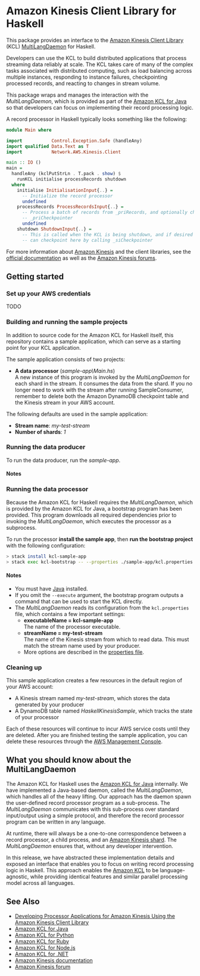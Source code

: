# Amazon Kinesis Client Library for Haskell

This package provides an interface to the [Amazon Kinesis Client Library][amazon-kcl] (KCL) [MultiLangDaemon][multi-lang-daemon] for Haskell.

Developers can use the KCL to build distributed applications that process streaming data reliably at scale. The KCL takes care of many of the complex tasks associated with distributed computing, such as load balancing across multiple instances, responding to instance failures, checkpointing processed records, and reacting to changes in stream volume.

This package wraps and manages the interaction with the *MultiLangDaemon*, which is provided as part of the [Amazon KCL for Java][amazon-kcl-github] so that developers can focus on implementing their record processing logic.

A record processor in Haskell typically looks something like the following:

```haskell
module Main where

import           Control.Exception.Safe (handleAny)
import qualified Data.Text as T
import           Network.AWS.Kinesis.Client

main :: IO ()
main =
  handleAny (kclPutStrLn . T.pack . show) $
    runKCL initialise processRecords shutdown
  where
    initialise InitialisationInput{..} =
      -- Initialize the record processor
      undefined
    processRecords ProcessRecordsInput{..} =
      -- Process a batch of records from _priRecords, and optionally checkpoint by calling
      -- _priCheckpointer
      undefined
    shutdown ShutdownInput{..} =
      -- This is called when the KCL is being shutdown, and if desired the record processor
      -- can checkpoint here by calling _siCheckpointer
```

For more information about [Amazon Kinesis][amazon-kinesis] and the client libraries, see the
[official documentation][amazon-kinesis-docs] as well as the [Amazon Kinesis forums][kinesis-forum].

## Getting started


### Set up your AWS credentials

TODO
<!-- Instead, you can provide your credentials through environment variables (**AWS\_ACCESS\_KEY\_ID** and **AWS\_SECRET\_ACCESS\_KEY**) or a [credential profile][aws-sdk-dotnet-credentials] in your home directory. -->

### Building and running the sample projects

In addition to source code for the Amazon KCL for Haskell itself, this repository contains a sample application, which can serve as a starting point for your KCL application.

The sample application consists of two projects:

<!-- * **A data producer**  
This program creates an Amazon Kinesis stream and continuously puts random records into it. There is commented-out code that deletes the created stream at the end; however, you should uncomment and use this code only if you do not intend to run SampleConsumer. -->

* **A data processor** (_sample-app\\Main.hs_)  
A new instance of this program is invoked by the *MultiLangDaemon* for each shard in the stream. It consumes the data from the shard. If you no longer need to work with the stream after running SampleConsumer, remember to delete both the Amazon DynamoDB checkpoint table and the Kinesis stream in your AWS account.

The following defaults are used in the sample application:

* **Stream name**: _my-test-stream_
* **Number of shards**: _1_

### Running the data producer

To run the data producer, run the *sample-app*.
#### Notes

### Running the data processor

Because the Amazon KCL for Haskell requires the *MultiLangDaemon*, which is provided by the Amazon KCL for Java, a bootstrap program has been provided. This program downloads all required dependencies prior to invoking the *MultiLangDaemon*, which executes the processor as a subprocess.

To run the processor **install the sample app**, then **run the bootstrap project** with the following configuration:

```bash
> stack install kcl-sample-app
> stack exec kcl-bootstrap -- --properties ./sample-app/kcl.properties --execute
```

#### Notes

* You must have [Java][jvm] installed.
* If you omit the `--execute` argument, the bootstrap program outputs a command that can be used to start the KCL directly.
* The *MultiLangDaemon* reads its configuration from the `kcl.properties` file, which contains a few important settings:
  * **executableName = kcl-sample-app**  
    The name of the processor executable.
  * **streamName = my-test-stream**  
    The name of the Kinesis stream from which to read data. This must match the stream name used by your producer.
  * More options are described in the [properties file][sample-properties].

### Cleaning up

This sample application creates a few resources in the default region of your AWS account:

* A Kinesis stream named _my-test-stream_, which stores the data generated by your producer
* A DynamoDB table named _HaskellKinesisSample_,  which tracks the state of your processor

Each of these resources will continue to incur AWS service costs until they are deleted. After you are finished testing the sample application, you can delete these resources through the [AWS Management Console][aws-console].

## What you should know about the MultiLangDaemon

The Amazon KCL for Haskell uses the [Amazon KCL for Java][amazon-kcl-github] internally. We have implemented a Java-based daemon, called the *MultiLangDaemon*, which handles all of the heavy lifting. Our approach has the daemon spawn the user-defined record processor program as a sub-process. The *MultiLangDaemon* communicates with this sub-process over standard input/output using a simple protocol, and therefore the record processor program can be written in any language.

At runtime, there will always be a one-to-one correspondence between a record processor, a child process,
and an [Amazon Kinesis shard][amazon-kinesis-shard]. The *MultiLangDaemon* ensures that, without
any developer intervention.

In this release, we have abstracted these implementation details and exposed an interface that enables
you to focus on writing record processing logic in Haskell. This approach enables the [Amazon KCL][amazon-kcl] to
be language-agnostic, while providing identical features and similar parallel processing model across
all languages.

## See Also

* [Developing Processor Applications for Amazon Kinesis Using the Amazon Kinesis Client Library][amazon-kcl]
* [Amazon KCL for Java][amazon-kcl-github]
* [Amazon KCL for Python][amazon-kinesis-python-github]
* [Amazon KCL for Ruby][amazon-kinesis-ruby-github]
* [Amazon KCL for Node.js][amazon-kinesis-nodejs-github]
* [Amazon KCL for .NET][amazon-kinesis-client-net]
* [Amazon Kinesis documentation][amazon-kinesis-docs]
* [Amazon Kinesis forum][kinesis-forum]

[amazon-kinesis]: http://aws.amazon.com/kinesis
[amazon-kinesis-docs]: http://aws.amazon.com/documentation/kinesis/
[amazon-kinesis-shard]: http://docs.aws.amazon.com/kinesis/latest/dev/key-concepts.html
[amazon-kcl]: http://docs.aws.amazon.com/kinesis/latest/dev/kinesis-record-processor-app.html
[amazon-kcl-github]: https://github.com/awslabs/amazon-kinesis-client
[amazon-kinesis-python-github]: https://github.com/awslabs/amazon-kinesis-client-python
[amazon-kinesis-ruby-github]: https://github.com/awslabs/amazon-kinesis-client-ruby
[amazon-kinesis-nodejs-github]: https://github.com/awslabs/amazon-kinesis-client-nodejs
[amazon-kinesis-client-net]: https://github.com/awslabs/amazon-kinesis-client-net
[multi-lang-daemon]: https://github.com/awslabs/amazon-kinesis-client/blob/master/amazon-kinesis-client-multilang/src/main/java/com/amazonaws/services/kinesis/multilang/package-info.java
[DefaultAWSCredentialsProviderChain]: http://docs.aws.amazon.com/AWSJavaSDK/latest/javadoc/com/amazonaws/auth/DefaultAWSCredentialsProviderChain.html
[kinesis-forum]: http://developer.amazonwebservices.com/connect/forum.jspa?forumID=169
[master-zip]: https://github.com/awslabs/amazon-kinesis-client-net/archive/master.zip
[aws-sdk-dotnet]: http://aws.amazon.com/developers/getting-started/net/
[aws-sdk-dotnet-credentials]: http://docs.aws.amazon.com/AWSSdkDocsNET/latest/DeveloperGuide/net-dg-config-creds.html#net-dg-config-creds-creds-file
[aws-console]: http://aws.amazon.com/console/
[sample-properties]: https://github.com/seek-oss/amazon-kinesis-client-haskell/blob/master/sample-app/kcl.properties
[visual-studio]: http://www.visualstudio.com/
[jvm]: http://java.com/en/download/
